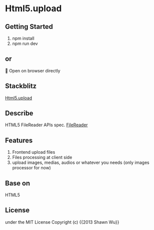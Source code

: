 # Html5.upload

## Getting Started

1. npm install
2. npm run dev

## or

🌟 Open on browser directly

## Stackblitz

[Html5.upload](https://stackblitz.com/edit/github-6zdjwe?file=README.md)

## Describe

HTML5 FileReader APIs spec.
[FileReader](https://developer.mozilla.org/en-US/docs/Web/API/FileReader)

## Features

1. Frontend upload files
2. Files processing at client side
3. upload images, medias, audios or whatever you needs (only images processor for now)

## Base on

HTML5

## License

under the MIT License Copyright (c) {{2013 Shawn Wu}}
